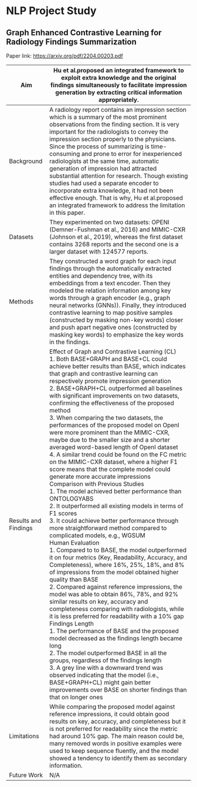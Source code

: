 # NLP Project Study

## Graph Enhanced Contrastive Learning for Radiology Findings Summarization

Paper link: https://arxiv.org/pdf/2204.00203.pdf

| Aim | Hu et al.proposed an integrated framework to exploit extra knowledge and the original findings simultaneously to facilitate impression generation by extracting critical information appropriately.| 
| ------- | --- | 
| Background | A radiology report contains an impression section which is a summary of the most prominent observations from the finding section. It is very important for the radiologists to convey the impression section properly to the physicians. Since the process of summarizing is time-consuming and prone to error for inexperienced radiologists at the same time, automatic generation of impression had attracted substantial attention for research. Though existing studies had used a separate encoder to incorporate extra knowledge, it had not been effective enough. That is why, Hu et al.proposed an integrated framework to address the limitation in this paper. | 
| Datasets | They experimented on two datasets: OPENI (Demner-Fushman et al., 2016) and MIMIC-CXR (Johnson et al., 2019), whereas the first dataset contains 3268 reports and the second one is a larger dataset with 124577 reports. | 
| Methods | They constructed a word graph for each input findings through the automatically extracted entities and dependency tree, with its embeddings from a text encoder. Then they modeled the relation information among key words through a graph encoder (e.g., graph neural networks (GNNs)). Finally, they introduced contrastive learning to map positive samples (constructed by masking non-key words) closer and push apart negative ones (constructed by masking key words) to emphasize the key words in the findings. |  
| Results and Findings| Effect of Graph and Contrastive Learning (CL) <br> 1. Both BASE+GRAPH and BASE+CL could achieve better results than BASE, which indicates that graph and contrastive learning can respectively promote impression generation <br> 2. BASE+GRAPH+CL outperformed all baselines with significant improvements on two datasets, confirming the effectiveness of the proposed method <br> 3. When comparing the two datasets, the performances of the proposed model on OpenI were more prominent than the MIMIC-CXR, maybe due to the smaller size and a shorter averaged word-based length of OpenI dataset <br> 4. A similar trend could be found on the FC metric on the MIMIC-CXR dataset, where a higher F1 score means that the complete model could generate more accurate impressions <br> Comparison with Previous Studies <br> 1. The model achieved better performance than ONTOLOGYABS <br> 2. It outperformed all existing models in terms of F1 scores <br> 3. It could achieve better performance through more straightforward method compared to complicated models, e.g., WGSUM <br> Human Evaluation <br> 1. Compared to to BASE, the model outperformed it on four metrics (Key, Readability, Accuracy, and Completeness), where 16%, 25%, 18%, and 8% of impressions from the model obtained higher quality than BASE <br> 2. Compared against reference impressions, the model was able to obtain 86%, 78%, and 92% similar results on key, accuracy and completeness comparing with radiologists, while it is less preferred for readability with a 10% gap <br> Findings Length <br> 1. The performance of BASE and the proposed model decreased as the findings length became long <br> 2. The model outperformed BASE in all the groups, regardless of the findings length <br> 3. A grey line with a downward trend was observed indicating that the model (i.e., BASE+GRAPH+CL) might gain better improvements over BASE on shorter findings than that on longer ones | 
| Limitations | While comparing the proposed model against reference impressions, it could obtain good results on key, accuracy, and completeness but it is not preferred for readability since the metric had around 10% gap. The main reason could be, many removed words in positive examples were used to keep sequence fluently, and the model showed a tendency to identify them as secondary information.|  
| Future Work | N/A | 

